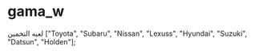 # gama_w
لعبه التخمين   ["Toyota", "Subaru", "Nissan", "Lexuss", "Hyundai", "Suzuki", "Datsun", "Holden"];
